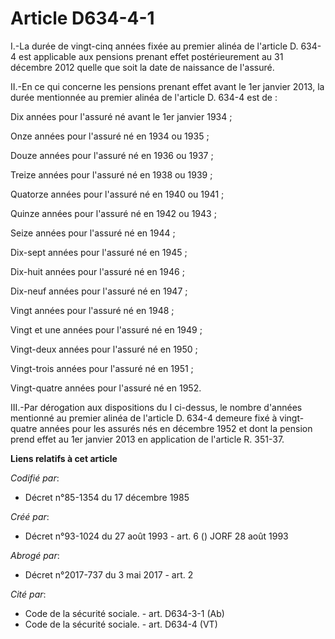 # Article D634-4-1

I.-La durée de vingt-cinq années fixée au premier alinéa de l'article D. 634-4 est applicable aux pensions prenant effet
postérieurement au 31 décembre 2012 quelle que soit la date de naissance de l'assuré. 

II.-En ce qui concerne les pensions prenant effet avant le 1er janvier 2013, la durée mentionnée au premier alinéa de
l'article D. 634-4 est de : 

Dix années pour l'assuré né avant le 1er janvier 1934 ; 

Onze années pour l'assuré né en 1934 ou 1935 ; 

Douze années pour l'assuré né en 1936 ou 1937 ; 

Treize années pour l'assuré né en 1938 ou 1939 ; 

Quatorze années pour l'assuré né en 1940 ou 1941 ; 

Quinze années pour l'assuré né en 1942 ou 1943 ; 

Seize années pour l'assuré né en 1944 ; 

Dix-sept années pour l'assuré né en 1945 ; 

Dix-huit années pour l'assuré né en 1946 ; 

Dix-neuf années pour l'assuré né en 1947 ; 

Vingt années pour l'assuré né en 1948 ; 

Vingt et une années pour l'assuré né en 1949 ; 

Vingt-deux années pour l'assuré né en 1950 ; 

Vingt-trois années pour l'assuré né en 1951 ; 

Vingt-quatre années pour l'assuré né en 1952. 

III.-Par dérogation aux dispositions du I ci-dessus, le nombre d'années mentionné au premier alinéa de l'article D. 634-4
demeure fixé à vingt-quatre années pour les assurés nés en décembre 1952 et dont la pension prend effet au 1er janvier 2013
en application de l'article R. 351-37.

**Liens relatifs à cet article**

_Codifié par_:

  - Décret n°85-1354 du 17 décembre 1985

_Créé par_:

  - Décret n°93-1024 du 27 août 1993 - art. 6 () JORF 28 août 1993

_Abrogé par_:

  - Décret n°2017-737 du 3 mai 2017 - art. 2

_Cité par_:

  - Code de la sécurité sociale. - art. D634-3-1 (Ab)
  - Code de la sécurité sociale. - art. D634-4 (VT)

